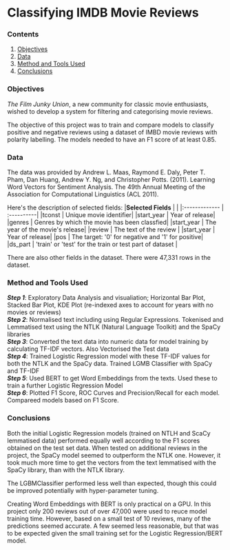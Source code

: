 # Classifying IMDB Movie Reviews

### Contents
1. [Objectives](https://github.com/SteveLewisUK/datascience_bootcamp_projects/blob/main/classifying_IMDB_movie_reviews/README.md#objectives)
2. [Data](https://github.com/SteveLewisUK/datascience_bootcamp_projects/blob/main/classifying_IMDB_movie_reviews/README.md#data)
3. [Method and Tools Used](https://github.com/SteveLewisUK/datascience_bootcamp_projects/blob/main/classifying_IMDB_movie_reviews/README.md#method-and-tools-used)
4. [Conclusions](https://github.com/SteveLewisUK/datascience_bootcamp_projects/blob/main/classifying_IMDB_movie_reviews/README.md#conclusions)<br />


### Objectives
*The Film Junky Union*, a new community for classic movie enthusiasts, wished to develop a system for filtering and categorising movie reviews. 

The objective of this project was to train and compare models to classify positive and negative reviews using a dataset of IMBD movie reviews with polarity labelling. The models needed to have an F1 score of at least 0.85.<br />


### Data
The data was provided by Andrew L. Maas, Raymond E. Daly, Peter T. Pham, Dan Huang, Andrew Y. Ng, and Christopher Potts. (2011). Learning Word Vectors for Sentiment Analysis. The 49th Annual Meeting of the Association for Computational Linguistics (ACL 2011).

Here's the description of selected fields:
|**Selected Fields** |  |
|:------------- | :----------|
|tconst | Unique movie identifier|
|start_year | Year of release|
|genres | Genres by which the movie has been classfied|
|start_year | The year of the movie's release|
|review | The text of the review |
|start_year | Year of release|
|pos | The target: '0' for negative and '1' for positive|
|ds_part | 'train' or 'test' for the train or test part of dataset |

There are also other fields in the dataset.
There were 47,331 rows in the dataset.<br />


### Method and Tools Used
***Step 1***: Exploratory Data Analysis and visualiation; Horizontal Bar Plot, Stacked Bar Plot, KDE Plot (re-indexed axes to account for years with no movies or reviews)\
***Step 2***: Normalised text including using Regular Expressions. Tokenised and Lemmatised text using the NTLK (Natural Language Toolkit) and the SpaCy libraries\
***Step 3***: Converted the text data into numeric data for model training by calculating TF-IDF vectors. Also Vectorised the Test data\
***Step 4***: Trained Logistic Regression model with these TF-IDF values for both the NTLK and the SpaCy data. Trained LGMB Classifier with SpaCy and TF-IDF\
***Step 5***: Used BERT to get Word Embeddings from the texts. Used these to train a further Logistic Regression Model\
***Step 6***: Plotted F1 Score, ROC Curves and Precision/Recall for each model. Compareed models based on F1 Score.<br />


### Conclusions
Both the initial Logistic Regression models (trained on NTLH and ScaCy lemmatised data) performed equally well according to the F1 scores obtained on the test set data.  When tested on additional reviews in the project, the SpaCy model seemed to outperform the NTLK one. However, it took much more time to get the vectors from the text lemmatised with the SpaCy library, than with the NTLK library.

The LGBMClassifier performed less well than expected, though this could be improved potentially with hyper-parameter tuning.

Creating Word Embeddings with BERT is only practical on a GPU. In this project only 200 reviews out of over 47,000 were used to reuce model training time.  However, based on a small test of 10 reviews, many of the predictions seemed accurate.  A few seemed less reasonable, but that was to be expected given the small training set for the Logistic Regression/BERT model. 
